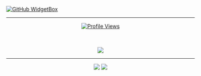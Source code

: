 <!-- Widget for stats -->
[![GitHub WidgetBox](https://github-widgetbox.vercel.app/api/profile?username=tech35&data=followers,repositories,stars,commits&theme=darkmode)](https://github.com/Jurredr/github-widgetbox)

----------
<!-- Widget for profile views -->

<div align="center">
  <a href="https://hits.seeyoufarm.com">
    <img src="https://hits.seeyoufarm.com/api/count/incr/badge.svg?url=https%3A%2F%2Fgithub.com%2Ftech35&count_bg=%2379C83D&title_bg=%23555555&icon=github.svg&icon_color=%23E7E7E7&title=Profile+Views&edge_flat=true" alt="Profile Views"/>
  </a>
</div>

<br>


<br>

<!-- Skills -->

<p align="center">
  <a href="https://skillicons.dev">
    <img src="https://skillicons.dev/icons?i=rust,python,java,flask,django,dart" />
  </a>
</p>

----------

<!-- Contact Info -->

<p align="center">
  <a href = "mailto:asgharbilawal6@gmail.com"><img src="https://img.shields.io/badge/Gmail-D14836?style=for-the-badge&logo=gmail&logoColor=white"></a>
  <a href = "mailto:35tech@protonmail.com"><img src ="https://img.shields.io/badge/ProtonMail-8B89CC?style=for-the-badge&logo=protonmail&logoColor=white"></a>
</p>
